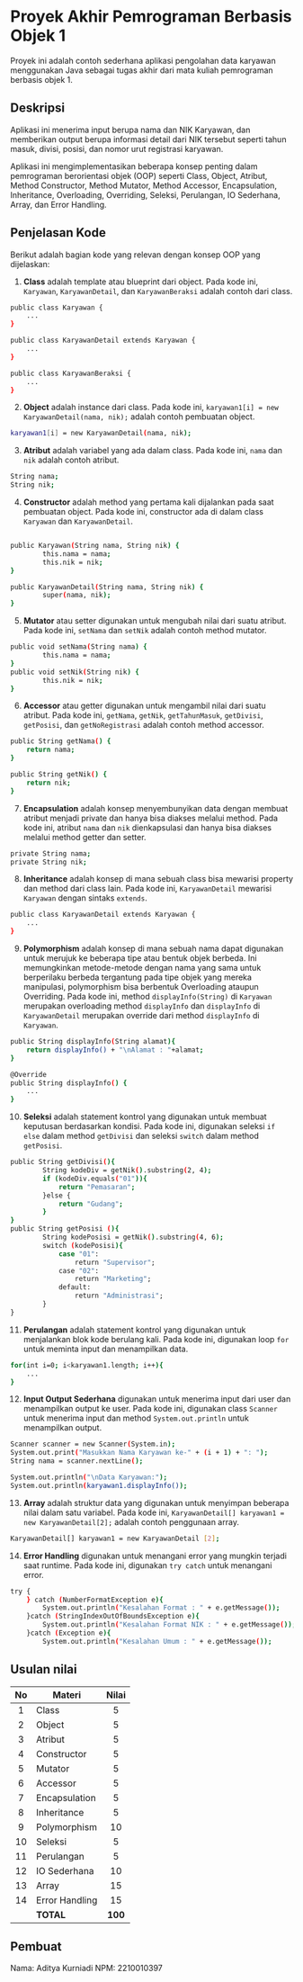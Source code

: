 # Proyek Akhir Pemrograman Berbasis Objek 1

Proyek ini adalah contoh sederhana aplikasi pengolahan data karyawan menggunakan Java sebagai tugas akhir dari mata kuliah pemrograman berbasis objek 1.

## Deskripsi

Aplikasi ini menerima input berupa nama dan NIK Karyawan, dan memberikan output berupa informasi detail dari NIK tersebut seperti tahun masuk, divisi, posisi, dan nomor urut registrasi karyawan.

Aplikasi ini mengimplementasikan beberapa konsep penting dalam pemrograman berorientasi objek (OOP) seperti Class, Object, Atribut, Method Constructor, Method Mutator, Method Accessor, Encapsulation, Inheritance, Overloading, Overriding, Seleksi, Perulangan, IO Sederhana, Array, dan Error Handling.

## Penjelasan Kode

Berikut adalah bagian kode yang relevan dengan konsep OOP yang dijelaskan:

1. **Class** adalah template atau blueprint dari object. Pada kode ini, `Karyawan`, `KaryawanDetail`, dan `KaryawanBeraksi` adalah contoh dari class.

```bash
public class Karyawan {
    ...
}

public class KaryawanDetail extends Karyawan {
    ...
}

public class KaryawanBeraksi {
    ...
}
```

2. **Object** adalah instance dari class. Pada kode ini, `karyawan1[i] = new KaryawanDetail(nama, nik);` adalah contoh pembuatan object.

```bash
karyawan1[i] = new KaryawanDetail(nama, nik);
```

3. **Atribut** adalah variabel yang ada dalam class. Pada kode ini, `nama` dan `nik` adalah contoh atribut.

```bash
String nama;
String nik;
```

4. **Constructor** adalah method yang pertama kali dijalankan pada saat pembuatan object. Pada kode ini, constructor ada di dalam class `Karyawan` dan `KaryawanDetail`.

```bash

public Karyawan(String nama, String nik) {
        this.nama = nama;
        this.nik = nik;
}

public KaryawanDetail(String nama, String nik) {
        super(nama, nik);
}
```

5. **Mutator** atau setter digunakan untuk mengubah nilai dari suatu atribut. Pada kode ini, `setNama` dan `setNik` adalah contoh method mutator.

```bash
public void setNama(String nama) {
        this.nama = nama;
}
public void setNik(String nik) {
        this.nik = nik;
}
```

6. **Accessor** atau getter digunakan untuk mengambil nilai dari suatu atribut. Pada kode ini, `getNama`, `getNik`, `getTahunMasuk`, `getDivisi`, `getPosisi`, dan `getNoRegistrasi` adalah contoh method accessor.

```bash
public String getNama() {
    return nama;
}

public String getNik() {
    return nik;
}
```

7. **Encapsulation** adalah konsep menyembunyikan data dengan membuat atribut menjadi private dan hanya bisa diakses melalui method. Pada kode ini, atribut `nama` dan `nik` dienkapsulasi dan hanya bisa diakses melalui method getter dan setter.

```bash
private String nama;
private String nik;
```

8. **Inheritance** adalah konsep di mana sebuah class bisa mewarisi property dan method dari class lain. Pada kode ini, `KaryawanDetail` mewarisi `Karyawan` dengan sintaks `extends`.

```bash
public class KaryawanDetail extends Karyawan {
    ...
}
```

9. **Polymorphism** adalah konsep di mana sebuah nama dapat digunakan untuk merujuk ke beberapa tipe atau bentuk objek berbeda. Ini memungkinkan metode-metode dengan nama yang sama untuk berperilaku berbeda tergantung pada tipe objek yang mereka manipulasi, polymorphism bisa berbentuk Overloading ataupun Overriding. Pada kode ini, method `displayInfo(String)` di `Karyawan` merupakan overloading method `displayInfo` dan `displayInfo` di `KaryawanDetail` merupakan override dari method `displayInfo` di `Karyawan`.

```bash
public String displayInfo(String alamat){
    return displayInfo() + "\nAlamat : "+alamat;
}

@Override
public String displayInfo() {
    ...
}
```

10. **Seleksi** adalah statement kontrol yang digunakan untuk membuat keputusan berdasarkan kondisi. Pada kode ini, digunakan seleksi `if else` dalam method `getDivisi` dan seleksi `switch` dalam method `getPosisi`.

```bash
public String getDivisi(){
        String kodeDiv = getNik().substring(2, 4);
        if (kodeDiv.equals("01")){
            return "Pemasaran";
        }else {
            return "Gudang";
        }
}
public String getPosisi (){
        String kodePosisi = getNik().substring(4, 6);
        switch (kodePosisi){
            case "01":
                return "Supervisor";
            case "02":
                return "Marketing";
            default:
                return "Administrasi";
        }
}
```

11. **Perulangan** adalah statement kontrol yang digunakan untuk menjalankan blok kode berulang kali. Pada kode ini, digunakan loop `for` untuk meminta input dan menampilkan data.

```bash
for(int i=0; i<karyawan1.length; i++){
    ...
}
```

12. **Input Output Sederhana** digunakan untuk menerima input dari user dan menampilkan output ke user. Pada kode ini, digunakan class `Scanner` untuk menerima input dan method `System.out.println` untuk menampilkan output.

```bash
Scanner scanner = new Scanner(System.in);
System.out.print("Masukkan Nama Karyawan ke-" + (i + 1) + ": ");
String nama = scanner.nextLine();

System.out.println("\nData Karyawan:");
System.out.println(karyawan1.displayInfo());
```

13. **Array** adalah struktur data yang digunakan untuk menyimpan beberapa nilai dalam satu variabel. Pada kode ini, `KaryawanDetail[] karyawan1 = new KaryawanDetail[2];` adalah contoh penggunaan array.

```bash
KaryawanDetail[] karyawan1 = new KaryawanDetail [2];
```

14. **Error Handling** digunakan untuk menangani error yang mungkin terjadi saat runtime. Pada kode ini, digunakan `try catch` untuk menangani error.

```bash
try {
    } catch (NumberFormatException e){
        System.out.println("Kesalahan Format : " + e.getMessage());
    }catch (StringIndexOutOfBoundsException e){
        System.out.println("Kesalahan Format NIK : " + e.getMessage()); 
    }catch (Exception e){
        System.out.println("Kesalahan Umum : " + e.getMessage());
```

## Usulan nilai

| No  | Materi         |  Nilai  |
| :-: | -------------- | :-----: |
|  1  | Class          |    5    |
|  2  | Object         |    5    |
|  3  | Atribut        |    5    |
|  4  | Constructor    |    5    |
|  5  | Mutator        |    5    |
|  6  | Accessor       |    5    |
|  7  | Encapsulation  |    5    |
|  8  | Inheritance    |    5    |
|  9  | Polymorphism   |   10    |
| 10  | Seleksi        |    5    |
| 11  | Perulangan     |    5    |
| 12  | IO Sederhana   |   10    |
| 13  | Array          |   15    |
| 14  | Error Handling |   15    |
|     | **TOTAL**      | **100** |

## Pembuat

Nama: Aditya Kurniadi
NPM: 2210010397
